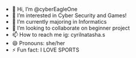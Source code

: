 - 👋 Hi, I’m @cyberEagleOne
- 👀 I’m interested in Cyber Security and Games!
- 🌱 I’m currently majoring in Informatics
- 💞️ I’m looking to collaborate on beginner project
- 📫 How to reach me ig: cyrilnatasha.s
- 😄 Pronouns: she/her
- ⚡ Fun fact: I LOVE SPORTS

<!---
cyberEagleOne/cyberEagleOne is a ✨ special ✨ repository because its `README.md` (this file) appears on your GitHub profile.
You can click the Preview link to take a look at your changes.
--->
